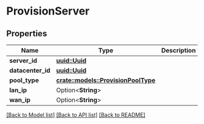 # ProvisionServer

## Properties

Name | Type | Description | Notes
------------ | ------------- | ------------- | -------------
**server_id** | [**uuid::Uuid**](uuid::Uuid.md) |  | 
**datacenter_id** | [**uuid::Uuid**](uuid::Uuid.md) |  | 
**pool_type** | [**crate::models::ProvisionPoolType**](ProvisionPoolType.md) |  | 
**lan_ip** | Option<**String**> |  | [optional]
**wan_ip** | Option<**String**> |  | [optional]

[[Back to Model list]](../README.md#documentation-for-models) [[Back to API list]](../README.md#documentation-for-api-endpoints) [[Back to README]](../README.md)


